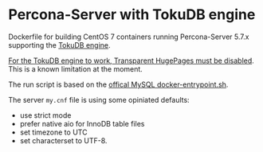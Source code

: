 # Percona-Server with TokuDB engine

Dockerfile for building CentOS 7 containers running Percona-Server 5.7.x supporting the [TokuDB engine](https://www.percona.com/software/mysql-database/percona-tokudb).

[For the TokuDB engine to work, Transparent HugePages must be disabled](https://www.percona.com/blog/2014/07/23/why-tokudb-hates-transparent-hugepages/). This is a known limitation at the moment.

The run script is based on the [offical MySQL docker-entrypoint.sh](https://github.com/docker-library/mysql/blob/master/5.7/docker-entrypoint.sh).

The server `my.cnf` file is using some opiniated defaults:
- use strict mode
- prefer native aio for InnoDB table files
- set timezone to UTC
- set characterset to UTF-8.



